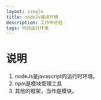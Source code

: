 ```yaml
---
layout: single
title: nodeJs编译环境
description: 工作中总结
tags: 代码运行环境
---
```


# 说明
1. nodeJs是javascript的运行时环境。
2. npm是模块管理工具
3. 其他的框架，当作是模块。

